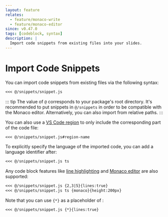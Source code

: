 ```yaml
---
layout: feature
relates:
  - feature/monaco-write
  - feature/monaco-editor
since: v0.47.0
tags: [codeblock, syntax]
description: |
  Import code snippets from existing files into your slides.
---
```


# Import Code Snippets

You can import code snippets from existing files via the following syntax:

```md
<<< @/snippets/snippet.js
```

::: tip
The value of `@` corresponds to your package's root directory. It's recommended to put snippets in `@/snippets` in order to be compatible with the Monaco editor. Alternatively, you can also import from relative paths.
:::

You can also use a [VS Code region](https://code.visualstudio.com/docs/editor/codebasics#_folding) to only include the corresponding part of the code file:

```md
<<< @/snippets/snippet.js#region-name
```

To explicitly specify the language of the imported code, you can add a language identifier after:

```md
<<< @/snippets/snippet.js ts
```

Any code block features like [line highlighting](#line-highlighting) and [Monaco editor](#monaco-editor) are also supported:

```md
<<< @/snippets/snippet.js {2,3|5}{lines:true}
<<< @/snippets/snippet.js ts {monaco}{height:200px}
```

Note that you can use `{*}` as a placeholder of <LinkInline link="feature/line-highlighting" />:

````md
<<< @/snippets/snippet.js {*}{lines:true}
````
